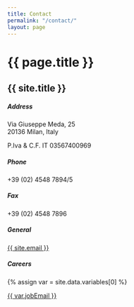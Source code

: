 ```yaml
---
title: Contact
permalink: "/contact/"
layout: page
---
```


# {{ page.title }}

## {{ site.title }}

<div class="row">
    <div class="col-xs-12 col-sm-12 col-md-4">
        <h5>Address</h5>
        <p>Via Giuseppe Meda, 25<br/>20136 Milan, Italy</p>
        <p class="small-text">P.Iva & C.F. IT 03567400969</p>
    </div>
    <div class="col-xs-12 col-sm-12 col-md-4">
        <h5>Phone</h5>
        <p>+39 (02) 4548 7894/5</p>
        <h5>Fax</h5>
        <p>+39 (02) 4548 7896</p>
    </div>
    <div class="col-xs-12 col-sm-12 col-md-4">
        <h5>General</h5>
        <p><a href="mailto:{{ site.email }}">{{ site.email }}</a></p>
        <h5>Careers</h5>
        {% assign var = site.data.variables[0] %}
        <p><a href="mailto:{{ var.jobEmail }}">{{ var.jobEmail }}</a></p>
    </div>
</div>

<div id="map"></div>
<script>
    var marker
	function initMap() {
	    var mapDiv = document.getElementById('map');
	    var map = new google.maps.Map(mapDiv, {
	        center: {lat: 45.442942, lng: 9.1799191},
	        zoom: 15,
            scrollwheel: false
	    });
        marker = new google.maps.Marker({
            map: map,
            draggable: true,
            animation: google.maps.Animation.DROP,
            position: {lat: 45.442942, lng: 9.1799191}
        });
        marker.addListener('click', toggleBounce);
    }
    function toggleBounce() {
        if (marker.getAnimation() !== null) {
        marker.setAnimation(null);
    } else {
        marker.setAnimation(google.maps.Animation.BOUNCE);
    }
}
</script>
<script async defer
    src="https://maps.googleapis.com/maps/api/js?callback=initMap">
</script>